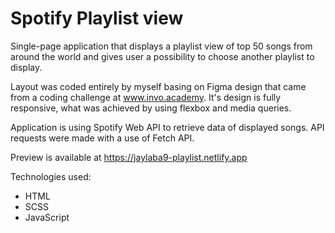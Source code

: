 # Spotify Playlist view

Single-page application that displays a playlist view of top 50 songs from around the world and gives user a possibility to choose another playlist to display.

Layout was coded entirely by myself basing on Figma design that came from a coding challenge at www.invo.academy.
It's design is fully responsive, what was achieved by using flexbox and media queries.

Application is using Spotify Web API to retrieve data of displayed songs. API requests were made with a use of Fetch API.

Preview is available at https://jaylaba9-playlist.netlify.app

Technologies used:
- HTML
- SCSS
- JavaScript
